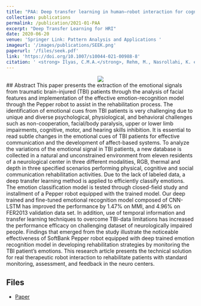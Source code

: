 ```yaml
---
title: "PAA: Deep transfer learning in human–robot interaction for cognitive and physical rehabilitation purposes"
collection: publications
permalink: /publication/2021-01-PAA
excerpt: "Deep Transfer Learning for HRI"
date: 2020-06-20
venue: 'Springer Link: Pattern Analysis and Applications '
imageurl: '/images/publications/SEEK.png'
paperurl: '/files/seek.pdf'
link: 'https://doi.org/10.1007/s10044-021-00988-8'
citation: ' <strong> Ilyas, C.M.A.</strong>, Rehm, M., Nasrollahi, K. et al. Deep transfer learning in human–robot interaction for cognitive and physical rehabilitation purposes. Pattern Anal Applic (2021). https://doi.org/10.1007/s10044-021-00988-8'
---
```

<center><img src = '/images/publications/pepper_robot_for therapeutic app.png'></center>
## Abstract
This paper presents the extraction of the emotional signals from traumatic brain-injured (TBI) patients through the analysis of facial features and implementation of the effective emotion-recognition model through the Pepper robot to assist in the rehabilitation process. The identification of emotional cues from TBI patients is very challenging due to unique and diverse psychological, physiological, and behavioral challenges such as non-cooperation, facial/body paralysis, upper or lower limb impairments, cognitive, motor, and hearing skills inhibition. It is essential to read subtle changes in the emotional cues of TBI patients for effective communication and the development of affect-based systems. To analyze the variations of the emotional signal in TBI patients, a new database is collected in a natural and unconstrained environment from eleven residents of a neurological center in three different modalities, RGB, thermal and depth in three specified scenarios performing physical, cognitive and social communication rehabilitation activities. Due to the lack of labeled data, a deep transfer learning method is applied to efficiently classify emotions. The emotion classification model is tested through closed-field study and installment of a Pepper robot equipped with the trained model. Our deep trained and fine-tuned emotional recognition model composed of CNN-LSTM has improved the performance by 1.47% on MMI, and 4.96% on FER2013 validation data set. In addition, use of temporal information and transfer learning techniques to overcome TBI-data limitations has increased the performance efficacy on challenging dataset of neurologically impaired people. Findings that emerged from the study illustrate the noticeable effectiveness of SoftBank Pepper robot equipped with deep trained emotion recognition model in developing rehabilitation strategies by monitoring the TBI patient’s emotions. This research article presents the technical solution for real therapeutic robot interaction to rehabilitate patients with standard monitoring, assessment, and feedback in the neuro centers.

## Files
- [Paper](/files/Ilyas2021_Article_DeepTransferLearningInHumanRob.pdf)
